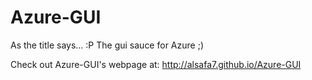 Azure-GUI
=========
As the title says... :P
The gui sauce for Azure ;)

Check out Azure-GUI's webpage at: http://alsafa7.github.io/Azure-GUI
